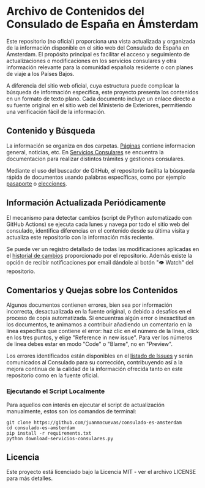 # Archivo de Contenidos del Consulado de España en Ámsterdam

Este repositorio (no oficial) proporciona una vista actualizada y organizada de la información disponible en el sitio web del Consulado de España en Ámsterdam. El propósito principal es facilitar el acceso y seguimiento de actualizaciones o modificaciones en los servicios consulares y otra información relevante para la comunidad española residente o con planes de viaje a los Países Bajos.

A diferencia del sitio web oficial, cuya estructura puede complicar la búsqueda de información específica, este proyecto presenta los contenidos en un formato de texto plano. Cada documento incluye un enlace directo a su fuente original en el sitio web del Ministerio de Exteriores, permitiendo una verificación fácil de la información.

## Contenido y Búsqueda

La información se organiza en dos carpetas. [Páginas](./Páginas) contiene informacion general, noticias, etc. En [Servicios Consulares](./Servicios%20Consulares) se encuentra la documentacion para realizar distintos trámites y gestiones consulares. 

Mediante el uso del buscador de GitHub, el repositorio facilita la búsqueda rápida de documentos usando palabras específicas, como por ejemplo [pasaporte](https://github.com/search?q=repo%3Ajuanmacuevas%2Fconsulado-es-amsterdam+language%3AMarkdown+pasaporte&type=code) o [elecciones](https://github.com/search?q=repo%3Ajuanmacuevas%2Fconsulado-es-amsterdam%20elecciones&type=code).

## Información Actualizada Periódicamente

El mecanismo para detectar cambios (script de Python automatizado con GitHub Actions) se ejecuta cada lunes y navega por todo el sitio web del consulado, identifica diferencias en el contenido desde su última visita y actualiza este repositorio con la información más reciente.

Se puede ver un registro detallado de todas las modificaciones aplicadas en el [historial de cambios](https://github.com/juanmacuevas/consulado-es-amsterdam/commits) proporcionado por el repositorio. Además existe la opción de recibir notificaciones por email dándole al botón "👁️ Watch" del repositorio.

## Comentarios y Quejas sobre los Contenidos

Algunos documentos contienen errores, bien sea por información incorrecta, desactualizada en la fuente original, o debido a desafíos en el proceso de copia automatizada. Si encuentras algún error o inexactitud en los documentos, te animamos a contribuir añadiendo un comentario en la línea específica que contiene el error: haz clic en el número de la línea, click en los tres puntos, y elige "Reference in new issue". Para ver los números de línea debes estar en modo "Code" o "Blame", no en "Preview".

Los errores identificados están disponibles en el [listado de Issues](https://github.com/juanmacuevas/consulado-es-amsterdam/issues) y serán comunicados al Consulado para su corrección, contribuyendo así a la mejora continua de la calidad de la información ofrecida tanto en este repositorio como en la fuente oficial.


### Ejecutando el Script Localmente

Para aquellos con interés en ejecutar el script de actualización manualmente, estos son los comandos de terminal:

```
git clone https://github.com/juanmacuevas/consulado-es-amsterdam 
cd consulado-es-amsterdam
pip install -r requirements.txt 
python download-servicios-consulares.py
```


## Licencia

Este proyecto está licenciado bajo la Licencia MIT - ver el archivo LICENSE para más detalles.
